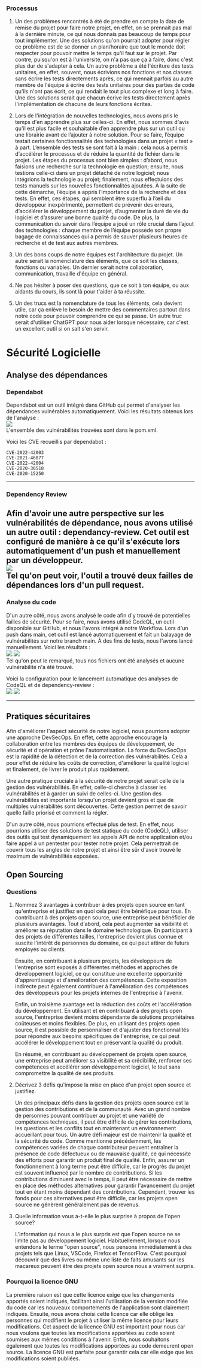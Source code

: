 ### Processus

1) Un des problèmes rencontrés à été de prendre en compte la date de remise du projet pour faire notre projet, en effet, on se prennait pas mal à la dernière minute, ce qui nous donnais pas beaucoup de temps pour tout implémenter. Une des solutions qu'on pourrait adopter pour régler ce problème est de se donner un plan/horaire que tout le monde doit respecter pour pouvoir mettre le temps qu'il faut sur le projet. Par contre, puisqu'on est à l'université, on n'a pas que ça à faire, donc c'est plus dur de s'adapter à cela.
Un autre problème a été l'écriture des tests unitaires, en effet, souvent, nous écrivions nos fonctions et nos classes sans écrire les tests directements après, ce qui mennait parfois au autre membre de l'équipe à écrire des tests unitaires pour des parties de code qu'ils n'ont pas écrit, ce qui rendait le tout plus complexe et long à faire. Une des solutions serait que chacun écrive les tests directement après l'implémentation de chacune de leurs fonctions écrites.

2) Lors de l'intégration de nouvelles technologies, nous avons pris le temps d'en apprendre plus sur celles-ci. En effet, nous sommes d'avis qu'il est plus facile et souhaitable d’en apprendre plus sur un outil ou une librairie avant de l’ajouter à notre solution. Pour se faire, l’équipe testait certaines fonctionnalités des technologies dans un projet « test » à part. L’ensemble des tests se sont fait à la main : cela nous a permis d’accélérer le processus et de réduire la quantité de fichier dans le projet. Les étapes du processus sont bien simples : d’abord, nous faisions une recherche sur la technologie en question; ensuite, nous testions celle-ci dans un projet détaché de notre logiciel; nous intégrions la technologie au projet; finalement, nous effectuions des tests manuels sur les nouvelles fonctionnalités ajoutées.
À la suite de cette démarche, l’équipe a appris l’importance de la recherche et des tests. En effet, ces étapes, qui semblent être superflu à l’œil du développeur inexpérimenté, permettent de prévenir des erreurs, d’accélérer le développement du projet, d’augmenter la duré de vie du logiciel et d’assurer une bonne qualité du code. De plus, la communication du savoir dans l’équipe a joué un rôle crucial dans l’ajout des technologies : chaque membre de l’équipe possède son propre bagage de connaissances qui a permis de sauver plusieurs heures de recherche et de test aux autres membres.

3) Un des bons coups de notre équipes est l'architecture du projet. Un autre serait la nomenclature des éléments, que ce soit les classes, fonctions ou variables. Un dernier serait notre collaboration, communication, travaille d'équipe en général.

4) Ne pas hésiter à poser des questions, que ce soit à ton équipe, ou aux aidants du cours, ils sont là pour t'aider à ta réussite.

5) Un des trucs est la nomenclature de tous les éléments, cela devient utile, car ça enlève le besoin de mettre des commentaires partout dans notre code pour pouvoir comprendre ce qui se passe. Un autre truc serait d'utiliser ChatGPT pour nous aider lorsque nécessaire, car c'est un excellent outil si on sait s'en servir.

# Sécurité Logicielle
## Analyse des dépendances
### Dependabot
Dependabot est un outil intégré dans GitHub qui permet d'analyser les dépendances vulnérables automatiquement.
Voici les résultats obtenus lors de l'analyse :
<br />
<img src="images/dependabot.png">
<br />
L'ensemble des vulnérabilités trouvées sont dans le pom.xml.

Voici les CVE recueillis par dependabot :
```
CVE-2022-42003
CVE-2021-46877
CVE-2022-42004
CVE-2020-36518
CVE-2020-15250
```
---
### Dependency Review
Afin d'avoir une autre perspective sur les vulnérabilités de dépendance, nous avons utilisé
un autre outil : dependancy-review. Cet outil est configuré de manière à ce qu'il s'exécute lors
automatiquement d'un push et manuellement par un développeur.
<br />
<img src="images/dependency-review-findings.png">
<br />
Tel qu'on peut voir, l'outil a trouvé deux failles de dépendances lors d'un pull request.
---
### Analyse du code
D'un autre côté, nous avons analysé le code afin d'y trouvé de potentielles failles
de sécurité. Pour se faire, nous avons utilisé CodeQL, un outil disponible sur GitHub,
et nous l'avons intégré à notre Workflow. Lors d'un push dans main, cet outil est lancé automatiquement
et fait un balayage de vulnérabilités sur notre branch main. À des fins de tests, nous l'avons
lancé manuellement. Voici les résultats :
<br />
<img src="images/file_scanned.png">
<img src="images/scanning.png">
<br />
Tel qu'on peut le remarqué, tous nos fichiers ont été analysés et aucune vulnérabilité
n'a été trouvé.

Voici la configuration pour le lancement automatique des analyses de CodeQL et de
dependency-review :
<br />
<img src="images/workflow-codeql.png"/>
<img src="images/workflow-dependency-review.png"/>

---
## Pratiques sécuritaires
Afin d'améliorer l'aspect sécurité de notre logiciel, nous pourrions adopter une approche
DevSecOps. En effet, cette approche encourage la collaboration entre les membres des équipes de
développement, de sécurité et d'opération et prône l'automatisation. La force du DevSecOps est
la rapidité de la détection et de la correction des vulnérabilités. Cela a pour effet de réduire
les coûts de correction, d'améliorer la qualité logiciel et finalement, de livrer le produit plus
rapidement.

Une autre pratique cruciale à la sécurité de notre projet serait celle de la gestion des vulnérabilités.
En effet, celle-ci cherche à classer les vulnérabilités et à garder un suivi de celles-ci.
Une gestion des vulnérabilités est importante lorsqu'un projet devient gros et que de multiples
vulnérabilités sont découvertes. Cette gestion permet de savoir quelle faille priorisé et comment la régler.

D'un autre côté, nous pourrions effectué plus de test. En effet, nous pourrions utiliser des solutions de
test statique du code (CodeQL), utiliser des outils qui test dynamiquement les appels API de notre application et/ou
faire appel à un pentester pour tester notre projet. Cela permettrait de couvrir tous les angles de notre projet
et ainsi être sûr d'avoir trouvé le maximum de vulnérabilités exposées.

## Open Sourcing

### Questions
1. Nommez 3 avantages à contribuer à des projets open source en tant qu'entreprise et justifiez en quoi cela peut
   être bénéfique pour tous.
   En contribuant à des projets open source, une entreprise peut bénéficier de plusieurs avantages.
   Tout d'abord, cela peut augmenter sa visibilité et améliorer sa réputation dans le domaine technologique.
   En participant à des projets de différentes tailles, l'entreprise devient plus connue et suscite l'intérêt
   de personnes du domaine, ce qui peut attirer de futurs employés ou clients.

   Ensuite, en contribuant à plusieurs projets, les développeurs de l'entreprise sont exposés à différentes méthodes et
   approches de développement logiciel, ce qui constitue une excellente opportunité d'apprentissage et d'amélioration des compétences.
   Cette exposition indirecte peut également contribuer à l'amélioration des compétences des développeurs pour les projets internes de l'entreprise à l'avenir.

   Enfin, un troisième avantage est la réduction des coûts et l'accélération du développement. En utilisant et en contribuant à
   des projets open source, l'entreprise devient moins dépendante de solutions propriétaires coûteuses et moins flexibles.
   De plus, en utilisant des projets open source, il est possible de personnaliser et d'ajuster des fonctionnalités pour répondre aux besoins
   spécifiques de l'entreprise, ce qui peut accélérer le développement tout en préservant la qualité du produit.

   En résumé, en contribuant au développement de projets open source, une entreprise peut améliorer sa visibilité et sa crédibilité,
   renforcer ses compétences et accélérer son développement logiciel, le tout sans compromettre la qualité de ses produits.
   
3. Décrivez 3 défis qu'impose la mise en place d'un projet open source et justifiez.

   Un des principaux défis dans la gestion des projets open source est la gestion des contributions et de la communauté.
   Avec un grand nombre de personnes pouvant contribuer au projet et une variété de compétences techniques, il peut être
   difficile de gérer les contributions, les questions et les conflits tout en maintenant un environnement accueillant pour tous.
   Un autre défi majeur est de maintenir la qualité et la sécurité du code. Comme mentionné précédemment, les compétences variées
   de chaque contributeur peuvent entraîner la présence de code défectueux ou de mauvaise qualité, ce qui nécessite des efforts pour
   garantir un produit final de qualité. Enfin, assurer un fonctionnement à long terme peut être difficile, car le progrès du projet est
   souvent influencé par le nombre de contributions. Si les contributions diminuent avec le temps, il peut être nécessaire de mettre en place
    des méthodes alternatives pour garantir l'avancement du projet tout en étant moins dépendant des contributions. Cependant, trouver les fonds
    pour ces alternatives peut être difficile, car les projets open source ne génèrent généralement pas de revenus.
   
4. Quelle information vous a-t-elle le plus surprise à propos de l'open source?
   
   L'information qui nous a le plus surpris est que l'open source ne se limite pas au développement logiciel.
   Habituellement, lorsque nous entendons le terme "open source", nous pensons immédiatement à des projets tels que
   Linux, VSCode, Firefox et TensorFlow. C'est pourquoi découvrir que des livres ou même une liste de faits amusants
   sur les macareux peuvent être des projets open source nous a vraiment surpris.

### Pourquoi la licence GNU

La première raison est que cette licence exige que les changements apportés soient indiqués, facilitant ainsi l'utilisation de la version modifiée du code car les nouveaux comportements de l'application sont clairement indiqués. Ensuite, nous avons choisi cette licence car elle oblige les personnes qui modifient le projet à utiliser la même licence pour leurs modifications. Cet aspect de la licence GNU est important pour nous car nous voulons que toutes les modifications apportées au code soient soumises aux mêmes conditions à l'avenir. Enfin, nous souhaitons également que toutes les modifications apportées au code demeurent open source. La licence GNU est parfaite pour garantir cela car elle exige que les modifications soient publiées.
